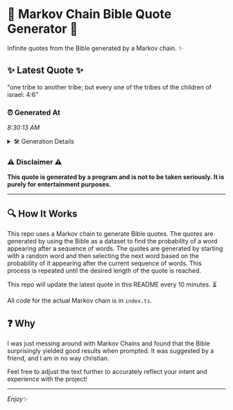 # 📖 Markov Chain Bible Quote Generator 📖

Infinite quotes from the Bible generated by a Markov chain. ✨

## ✨ Latest Quote ✨
"one tribe to another tribe; but every one of the tribes of the children of israel: 4:6"

### ⏰ Generated At
*8:30:13 AM*

<details>
    <summary>🛠️ Generation Details</summary>
    <p>
        <strong>🌱 Seed:</strong> one<br>
        <strong>🔄 Iterations:</strong> 16<br>
        <strong>📜 Context History:</strong><br>[ one ]: tribe<br>[ one, tribe ]: to<br>[ one, tribe, to ]: another<br>[ one, tribe, to, another ]: tribe;<br>[ one, tribe, to, another, tribe; ]: but<br>[ one, tribe, to, another, tribe;, but ]: every<br>[ tribe, to, another, tribe;, but, every ]: one<br>[ to, another, tribe;, but, every, one ]: of<br>[ another, tribe;, but, every, one, of ]: the<br>[ tribe;, but, every, one, of, the ]: tribes<br>[ but, every, one, of, the, tribes ]: of<br>[ every, one, of, the, tribes, of ]: the<br>[ one, of, the, tribes, of, the ]: children<br>[ of, the, tribes, of, the, children ]: of<br>[ the, tribes, of, the, children, of ]: israel:<br>[ tribes, of, the, children, of, israel: ]: 4:6<br>
    </p>
</details>

### ⚠️ Disclaimer ⚠️
**This quote is generated by a program and is not to be taken seriously. It is purely for entertainment purposes.**

---

## 🔍 How It Works

This repo uses a Markov chain to generate Bible quotes. The quotes are generated by using the Bible as a dataset to find the probability of a word appearing after a sequence of words. The quotes are generated by starting with a random word and then selecting the next word based on the probability of it appearing after the current sequence of words. This process is repeated until the desired length of the quote is reached.

This repo will update the latest quote in this README every 10 minutes. ⏳

All code for the actual Markov chain is in `index.ts`.

## ❓ Why

I was just messing around with Markov Chains and found that the Bible surprisingly yielded good results when prompted. 
It was suggested by a friend, and I am in no way christian.

Feel free to adjust the text further to accurately reflect your intent and experience with the project!

---

*Enjoy*✨
